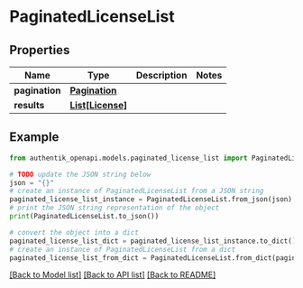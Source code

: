 # PaginatedLicenseList


## Properties

Name | Type | Description | Notes
------------ | ------------- | ------------- | -------------
**pagination** | [**Pagination**](Pagination.md) |  | 
**results** | [**List[License]**](License.md) |  | 

## Example

```python
from authentik_openapi.models.paginated_license_list import PaginatedLicenseList

# TODO update the JSON string below
json = "{}"
# create an instance of PaginatedLicenseList from a JSON string
paginated_license_list_instance = PaginatedLicenseList.from_json(json)
# print the JSON string representation of the object
print(PaginatedLicenseList.to_json())

# convert the object into a dict
paginated_license_list_dict = paginated_license_list_instance.to_dict()
# create an instance of PaginatedLicenseList from a dict
paginated_license_list_from_dict = PaginatedLicenseList.from_dict(paginated_license_list_dict)
```
[[Back to Model list]](../README.md#documentation-for-models) [[Back to API list]](../README.md#documentation-for-api-endpoints) [[Back to README]](../README.md)


